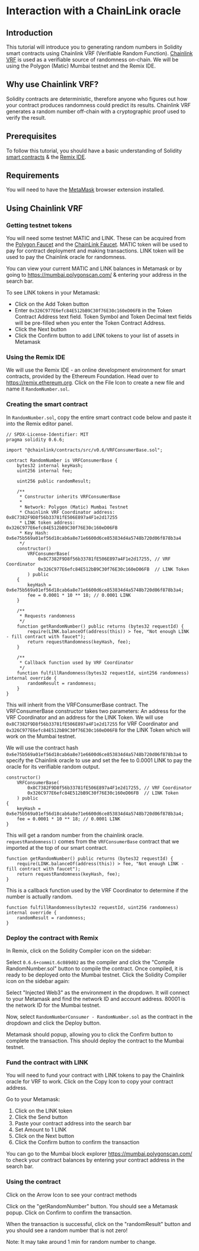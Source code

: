 # Interaction with a ChainLink oracle

## Introduction

This tutorial will introduce you to generating random numbers in Solidity smart contracts using Chainlink VRF (Verifiable Random Function). [Chainlink VRF](https://docs.chain.link/vrf) is used as a verifiable source of randomness on-chain. We will be using the Polygon (Matic) Mumbai testnet and the Remix IDE.

## Why use Chainlink VRF?

Solidity contracts are deterministic, therefore anyone who figures out how your contract produces randomness could predict its results. Chainlink VRF generates a random number off-chain with a cryptographic proof used to verify the result.

## Prerequisites

To follow this tutorial, you should have a basic understanding of Solidity [smart contracts](https://solidity-by-example.org/) & the [Remix IDE](https://remix.ethereum.org/).

## Requirements

You will need to have the [MetaMask](https://metamask.io/) browser extension installed.

## Using Chainlink VRF

### Getting testnet tokens

You will need some testnet MATIC and LINK. These can be acquired from the [Polygon Faucet](https://mumbaifaucet.com/) and the [ChainLink Faucet](https://faucets.chain.link/mumbai). MATIC token will be used to pay for contract deployment and making transactions. LINK token will be used to pay the Chainlink oracle for randomness.

You can view your current MATIC and LINK balances in Metamask or by going to https://mumbai.polygonscan.com/ & entering your address in the search bar.

To see LINK tokens in your Metamask:

- Click on the Add Token button
- Enter `0x326C977E6efc84E512bB9C30f76E30c160eD06FB` in the Token Contract Address text field. Token Symbol and Token Decimal text fields will be pre-filled when you enter the Token Contract Address.
- Click the Next button
- Click the Confirm button to add LINK tokens to your list of assets in Metamask

### Using the Remix IDE

We will use the Remix IDE - an online development environment for smart contracts, provided by the Ethereum Foundation.
Head over to https://remix.ethereum.org. Click on the File Icon to create a new file and name it `RandomNumber.sol`.

### Creating the smart contract

In `RandomNumber.sol`, copy the entire smart contract code below and paste it into the Remix editor panel.

```solidity
// SPDX-License-Identifier: MIT
pragma solidity 0.6.6;

import "@chainlink/contracts/src/v0.6/VRFConsumerBase.sol";

contract RandomNumber is VRFConsumerBase {
    bytes32 internal keyHash;
    uint256 internal fee;

    uint256 public randomResult;

    /**
     * Constructor inherits VRFConsumerBase
     *
     * Network: Polygon (Matic) Mumbai Testnet
     * Chainlink VRF Coordinator address: 0x8C7382F9D8f56b33781fE506E897a4F1e2d17255
     * LINK token address:                0x326C977E6efc84E512bB9C30f76E30c160eD06FB
     * Key Hash: 0x6e75b569a01ef56d18cab6a8e71e6600d6ce853834d4a5748b720d06f878b3a4
     */
    constructor()
        VRFConsumerBase(
            0x8C7382F9D8f56b33781fE506E897a4F1e2d17255, // VRF Coordinator
            0x326C977E6efc84E512bB9C30f76E30c160eD06FB  // LINK Token
        ) public
    {
        keyHash = 0x6e75b569a01ef56d18cab6a8e71e6600d6ce853834d4a5748b720d06f878b3a4;
        fee = 0.0001 * 10 ** 18; // 0.0001 LINK
    }

    /**
     * Requests randomness
     */
    function getRandomNumber() public returns (bytes32 requestId) {
        require(LINK.balanceOf(address(this)) > fee, "Not enough LINK - fill contract with faucet");
        return requestRandomness(keyHash, fee);
    }

    /**
     * Callback function used by VRF Coordinator
     */
    function fulfillRandomness(bytes32 requestId, uint256 randomness) internal override {
        randomResult = randomness;
    }
}
```

This will inherit from the VRFConsumerBase contract. The VRFConsumerBase constructor takes two parameters: An address for the VRF Coordinator and an address for the LINK Token. We will use `0x8C7382F9D8f56b33781fE506E897a4F1e2d17255` for VRF Coordinator and `0x326C977E6efc84E512bB9C30f76E30c160eD06FB` for the LINK Token which will work on the Mumbai testnet.

We will use the contract hash `0x6e75b569a01ef56d18cab6a8e71e6600d6ce853834d4a5748b720d06f878b3a4` to specify the Chainlink oracle to use and set the fee to 0.0001 LINK to pay the oracle for its verifiable random output.

```solidity
constructor()
    VRFConsumerBase(
        0x8C7382F9D8f56b33781fE506E897a4F1e2d17255, // VRF Coordinator
        0x326C977E6efc84E512bB9C30f76E30c160eD06FB  // LINK Token
    ) public
{
    keyHash = 0x6e75b569a01ef56d18cab6a8e71e6600d6ce853834d4a5748b720d06f878b3a4;
    fee = 0.0001 * 10 ** 18; // 0.0001 LINK
}
```

This will get a random number from the chainlink oracle. `requestRandomness()` comes from the `VRFConsumerBase` contract that we imported at the top of our smart contract.

```solidity
function getRandomNumber() public returns (bytes32 requestId) {
    require(LINK.balanceOf(address(this)) > fee, "Not enough LINK - fill contract with faucet");
    return requestRandomness(keyHash, fee);
}
```

This is a callback function used by the VRF Coordinator to determine if the number is actually random.

```solidity
function fulfillRandomness(bytes32 requestId, uint256 randomness) internal override {
    randomResult = randomness;
}
```

### Deploy the contract with Remix

In Remix, click on the Solidity Compiler icon on the sidebar:

Select `0.6.6+commit.6c089d02` as the compiler and click the "Compile RandomNumber.sol" button to compile the contract. Once compiled, it is ready to be deployed onto the Mumbai testnet.
Click the Solidity Compiler icon on the sidebar again:

Select "Injected Web3" as the environment in the dropdown. It will connect to your Metamask and find the network ID and account address. 80001 is the network ID for the Mumbai testnet.

Now, select `RandomNumberConsumer - RandomNumber.sol` as the contract in the dropdown and click the Deploy button.

Metamask should popup, allowing you to click the Confirm button to complete the transaction. This should deploy the contract to the Mumbai testnet.

### Fund the contract with LINK

You will need to fund your contract with LINK tokens to pay the Chainlink oracle for VRF to work. Click on the Copy Icon to copy your contract address.

Go to your Metamask:

1. Click on the LINK token
2. Click the Send button
3. Paste your contract address into the search bar
4. Set Amount to 1 LINK
5. Click on the Next button
6. Click the Confirm button to confirm the transaction

You can go to the Mumbai block explorer https://mumbai.polygonscan.com/ to check your contract balances by entering your contract address in the search bar.

### Using the contract

Click on the Arrow Icon to see your contract methods

Click on the "getRandomNumber" button. You should see a Metamask popup. Click on Confirm to confirm the transaction.

When the transaction is successful, click on the "randomResult" button and you should see a random number that is not zero!

Note: It may take around 1 min for random number to change.
